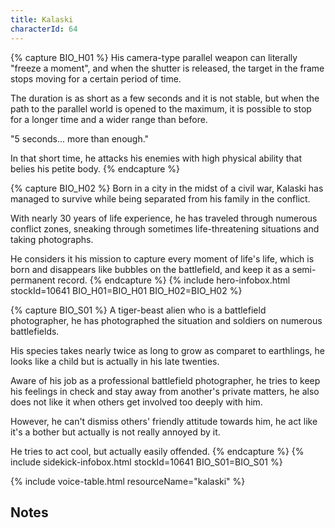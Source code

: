 ```yaml
---
title: Kalaski
characterId: 64
---
```


{% capture BIO_H01 %}
His camera-type parallel weapon can literally "freeze a moment", and when the shutter is released, the target in the frame stops moving for a certain period of time. 

The duration is as short as a few seconds and it is not stable, but when the path to the parallel world is opened to the maximum, it is possible to stop for a longer time and a wider range than before. 

"5 seconds... more than enough."  

In that short time, he attacks his enemies with high physical ability that belies his petite body.
{% endcapture %}

{% capture BIO_H02 %}
Born in a city in the midst of a civil war, Kalaski has managed to survive while being separated from his family in the conflict. 

With nearly 30 years of life experience, he has traveled through numerous conflict zones, sneaking through sometimes life-threatening situations and taking photographs.  

He considers it his mission to capture every moment of life's life, which is born and disappears like bubbles on the battlefield, and keep it as a semi-permanent record.
{% endcapture %}
{% include hero-infobox.html stockId=10641 BIO_H01=BIO_H01 BIO_H02=BIO_H02 %}

{% capture BIO_S01 %}
A tiger-beast alien who is a battlefield photographer, he has photographed the situation and soldiers on numerous battlefields.

His species takes nearly twice as long to grow as comparet to earthlings, he looks like a child but is actually in his late twenties.

Aware of his job as a professional battlefield photographer, he tries to keep his feelings in check and stay away from another's private matters, he also does not like it when others get involved too deeply with him.

However, he can't dismiss others' friendly attitude towards him, he act like it's a bother but actually is not really annoyed by it.

He tries to act cool, but actually easily offended.
{% endcapture %}
{% include sidekick-infobox.html stockId=10641 BIO_S01=BIO_S01 %}

{% include voice-table.html resourceName="kalaski"
%}

## Notes
